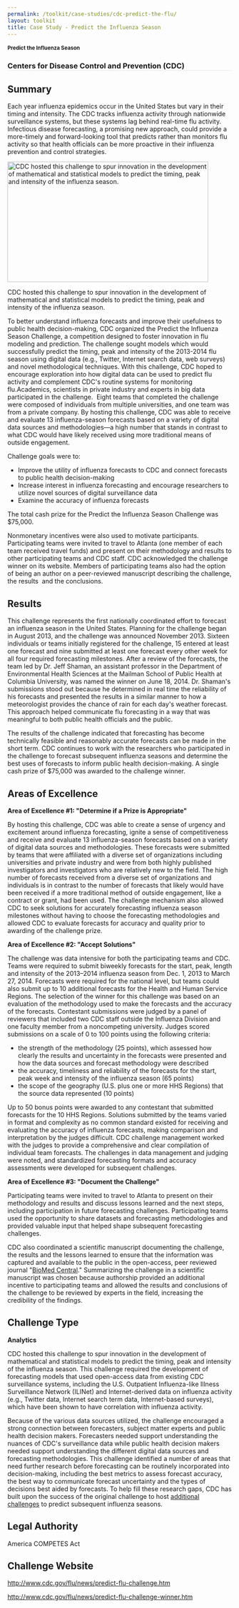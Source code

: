 ```yaml
---
permalink: /toolkit/case-studies/cdc-predict-the-flu/
layout: toolkit
title: Case Study - Predict the Influenza Season
---
```




<!--// OPEN #page-wrap //-->
<div id="page-wrap">


<div class="inner-page-wrap has-no-sidebar portfolio-type-standard row clearfix">

<!-- OPEN article -->
<article
class="portfolio-article col-sm-12 clearfix post-192 portfolio type-portfolio status-publish has-post-thumbnail hentry portfolio-category-analytics portfolio-category-1-4 portfolio-category-3-2 portfolio-category-5-2"
id="192" itemscope="" itemtype="http://schema.org/CreativeWork">



<div class="container">
</div>

<div class="portfolio-item-content">


<div class="container port-detail-media-container"><!-- OPEN .container -->

<figure class="media-wrap col-sm-12">
</figure>

</div><!-- CLOSE .container -->

<div class="grid-container usa-section">

<section class="article-body-wrap col-sm-9">
<section class="portfolio-detail-description">
<div class="body-text clearfix" itemprop="description">
<section class="container">
<div class="row">
<div class="spb_content_element col-sm-12 spb_text_column">
<div class="spb_wrapper clearfix">
<h1>Predict the Influenza Season</h1>
<h3 style="border-bottom: 1px solid #e4e4e4;" class="spb-heading spb-text-heading"><span>Centers for Disease Control and Prevention (CDC)</span>
</h3>

<div class="mceTemp">
<h2>Summary</h2>
<p>Each year influenza epidemics occur in the United States
but vary in their timing and intensity. The CDC tracks
influenza activity through nationwide surveillance
systems, but these systems lag behind real-time flu
activity. Infectious disease forecasting, a promising
new approach, could provide a more-timely and
forward-looking tool that predicts rather than monitors
flu activity so that health officials can be more
proactive in their influenza prevention and control
strategies.</p>
<div id="attachment_2841" style="max-width: 460px"
class="wp-caption alignleft"><a
href="{{ site.baseurl }}/assets/images/toolkit/case-studies/flu-predictor-case-study-e1474487071737.jpg"><img
class="wp-image-2841"
src="{{ site.baseurl }}/assets/images/toolkit/case-studies/flu-predictor-case-study-e1474487071737.jpg"
alt="CDC hosted this challenge to spur innovation in the development of mathematical and statistical models to predict the timing, peak and intensity of the influenza season. "
sizes="(max-width: 450px) 100vw, 450px" width="450"
height="270"></a>
<p class="wp-caption-text">CDC hosted this challenge to
spur innovation in the development of mathematical
and statistical models to predict the timing, peak
and intensity of the influenza season.</p></div>
<p>To better understand influenza forecasts and improve
their usefulness to public health decision-making, CDC
organized the Predict the Influenza Season Challenge, a
competition designed to foster innovation in flu
modeling and prediction. The challenge sought models
which would successfully predict the timing, peak and
intensity of the 2013-2014 flu season using digital data
(e.g., Twitter, Internet search data, web surveys) and
novel methodological techniques. With this challenge,
CDC hoped to encourage exploration into how digital data
can be used to predict flu activity and complement CDC's
routine systems for monitoring flu.Academics, scientists
in private industry and experts in big data participated
in the challenge.&nbsp; Eight teams that completed the
challenge were composed of individuals from multiple
universities, and one team was from a private company.
By hosting this challenge, CDC was able to receive and
evaluate 13 influenza-season forecasts based on a
variety of digital data sources and methodologies—a high
number that stands in contrast to what CDC would have
likely received using more traditional means of outside
engagement.</p>
<p>Challenge goals were to:</p>
<ul>
<li>Improve the utility of influenza forecasts to CDC
and connect forecasts to public health
decision-making
</li>
<li>Increase interest in influenza forecasting and
encourage researchers to utilize novel sources of
digital surveillance data
</li>
<li>Examine the accuracy of influenza forecasts</li>
</ul>
<p>The total cash prize for the Predict the Influenza Season
Challenge was $75,000.</p>
<p>Nonmonetary incentives were also used to motivate
participants. Participating teams were invited to travel
to Atlanta (one member of each team received travel
funds) and present on their methodology and results to
other participating teams and CDC staff. CDC
acknowledged the challenge winner on its website.
Members of participating teams also had the option of
being an author on a peer-reviewed manuscript describing
the challenge, the results&nbsp; and the
conclusions.</p>
<h2>Results</h2>
<p>This challenge represents the first nationally
coordinated effort to forecast an influenza season in
the United States. Planning for the challenge began in
August 2013, and the challenge was announced November
2013. Sixteen individuals or teams initially registered
for the challenge, 15 entered at least one forecast and
nine submitted at least one forecast every other week
for all four required forecasting milestones. After a
review of the forecasts, the team led by Dr. Jeff
Shaman, an assistant professor in the Department of
Environmental Health Sciences at the Mailman School of
Public Health at Columbia University, was named the
winner on June 18, 2014. Dr. Shaman's submissions stood
out because he determined in real time the reliability
of his forecasts and presented the results in a similar
manner to how a meteorologist provides the chance of
rain for each day's weather forecast. This approach
helped communicate flu forecasting in a way that was
meaningful to both public health officials and the
public.</p>
<p>The results of the challenge indicated that forecasting
has become technically feasible and reasonably accurate
forecasts can be made in the short term. CDC continues
to work with the researchers who participated in the
challenge to forecast subsequent influenza seasons and
determine the best uses of forecasts to inform public
health decision-making. A single cash prize of $75,000
was awarded to the challenge winner.</p>
<h2>Areas of Excellence</h2>
<p><strong>Area of Excellence #1: "Determine if a Prize
is Appropriate"</strong></p>
<p>By hosting this challenge, CDC was able to create a sense
of urgency and excitement around influenza forecasting,
ignite a sense of competitiveness and receive and
evaluate 13 influenza-season forecasts based on a
variety of digital data sources and methodologies. These
forecasts were submitted by teams that were affiliated
with a diverse set of organizations including
universities and private industry and were from both
highly published investigators and investigators who are
relatively new to the field. The high number of
forecasts received from a diverse set of organizations
and individuals is in contrast to the number of
forecasts that likely would have been received if a more
traditional method of outside engagement, like a
contract or grant, had been used. The challenge
mechanism also allowed CDC to seek solutions for
accurately forecasting influenza season milestones
without having to choose the forecasting methodologies
and allowed CDC to evaluate forecasts for accuracy and
quality prior to awarding of the challenge prize.</p>
<p><strong>Area of Excellence #2: "Accept
Solutions"</strong></p>
<p>The challenge was data intensive for both the
participating teams and CDC. Teams were required to
submit biweekly forecasts for the start, peak, length
and intensity of the 2013–2014 influenza season from
Dec. 1, 2013 to March 27, 2014. Forecasts were required
for the national level, but teams could also submit up
to 10 additional forecasts for the Health and Human
Service Regions. The selection of the winner for this
challenge was based on an evaluation of the methodology
used to make the forecasts and the accuracy of the
forecasts. Contestant submissions were judged by a panel
of reviewers that included two CDC staff outside the
Influenza Division and one faculty member from a
noncompeting university. Judges scored submissions on a
scale of 0 to 100 points using the following
criteria:</p>
<ul>
<li>the strength of the methodology (25 points), which
assessed how clearly the results and uncertainty in
the forecasts were presented and how the data
sources and forecast methodology were described
</li>
<li>the accuracy, timeliness and reliability of the
forecasts for the start, peak week and intensity of
the influenza season (65 points)
</li>
<li>the scope of the geography (U.S. plus one or more
HHS Regions) that the source data represented (10
points)
</li>
</ul>
<p>Up to 50 bonus points were awarded to any contestant that
submitted forecasts for the 10 HHS Regions. Solutions
submitted by the teams varied in format and complexity
as no common standard existed for receiving and
evaluating the accuracy of influenza forecasts, making
comparison and interpretation by the judges difficult.
CDC challenge management worked with the judges to
provide a comprehensive and clear compilation of
individual team forecasts. The challenges in data
management and judging were noted, and standardized
forecasting formats and accuracy assessments were
developed for subsequent challenges.</p>
<p><strong>Area of Excellence #3: "Document the
Challenge"</strong></p>
<p>Participating teams were invited to travel to Atlanta to
present on their methodology and results and discuss
lessons learned and the next steps, including
participation in future forecasting challenges.
Participating teams used the opportunity to share
datasets and forecasting methodologies and provided
valuable input that helped shape subsequent forecasting
challenges.</p>
<p>CDC also coordinated a scientific manuscript documenting
the challenge, the results and the lessons learned to
ensure that the information was captured and available
to the public in the open-access, peer reviewed journal
"<a href="https://bmcinfectdis.biomedcentral.com/articles/10.1186/s12879-016-1669-x">BioMed
Central</a>." Summarizing the challenge in a
scientific manuscript was chosen because authorship
provided an additional incentive to participating teams
and allowed the results and conclusions of the challenge
to be reviewed by experts in the field, increasing the
credibility of the findings.</p>
<h2>Challenge Type</h2>
<p><strong>Analytics</strong></p>
<p>CDC hosted this challenge to spur innovation in the
development of mathematical and statistical models to
predict the timing, peak and intensity of the influenza
season. This challenge required the development of
forecasting models that used open-access data from
existing CDC surveillance systems, including the U.S.
Outpatient Influenza-like Illness Surveillance Network
(ILINet) and Internet-derived data on influenza activity
(e.g., Twitter data, Internet search term data,
Internet-based surveys), which have been shown to have
correlation with influenza activity.</p>
<p>Because of the various data sources utilized, the
challenge encouraged a strong connection between
forecasters, subject matter experts and public health
decision makers. Forecasters needed support
understanding the nuances of CDC's surveillance data
while public health decision makers needed support
understanding the different digital data sources and
forecasting methodologies. This challenge identified a
number of areas that need further research before
forecasting can be routinely incorporated into
decision-making, including the best metrics to assess
forecast accuracy, the best way to communicate forecast
uncertainty and the types of decisions best aided by
forecasts. To help fill these research gaps, CDC has
built upon the success of the original challenge to host
<a href="http://www.cdc.gov/flu/news/flu-forecast-website-launched.htm">additional
challenges</a> to predict subsequent influenza
seasons.</p>
<h2>Legal Authority</h2>
<p>America COMPETES Act</p>
<h2>Challenge Website</h2>
<p>
<a href="http://www.cdc.gov/flu/news/predict-flu-challenge.htm">http://www.cdc.gov/flu/news/predict-flu-challenge.htm</a>
</p>
<p>
<a href="http://www.cdc.gov/flu/news/predict-flu-challenge-winner.htm">http://www.cdc.gov/flu/news/predict-flu-challenge-winner.htm</a>
</p>
</div>

</div>
</div>
</div>
</section>
<section class="container">
<div class="row">
<div class="blank_spacer col-sm-12 " style="height:30px;"></div>
</div>
</section>

</div>
</section>
</section>



</div>


</div>


<!-- CLOSE article -->
</article>

</div>


<!--// WordPress Hook //-->

<!--// CLOSE #page-wrap //-->
